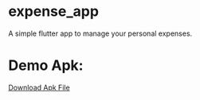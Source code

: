 # expense_app
A simple flutter app to manage your personal expenses.
# Demo Apk:
<a href="/build/app/app_release.apk" download>Download Apk File</a>
